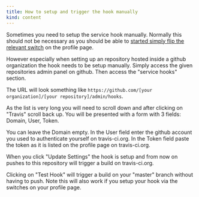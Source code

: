 ```yaml
---
title: How to setup and trigger the hook manually
kind: content
---
```


Sometimes you need to setup the service hook manually. Normally this should not be necessary as you should be able to [started simply flip the relevant switch](/docs/user/getting-started/) on the profile page.

However especially when setting up an repository hosted inside a github organization the hook needs to be setup manually. Simply access the given repositories admin panel on github. Then access the "service hooks" section.

The URL will look something like ``https://github.com/[your organization]/[your repository]/admin/hooks``.

As the list is very long you will need to scroll down and after clicking on "Travis" scroll back up. You will be presented with a form with 3 fields: Domain, User, Token.

You can leave the Domain empty. In the User field enter the github account you used to authenticate yourself on travis-ci.org. In the Token field paste the token as it is listed on the profile page on travis-ci.org.

When you click "Update Settings" the hook is setup and from now on pushes to this repository will trigger a build on travis-ci.org.

Clicking on "Test Hook" will trigger a build on your "master" branch without having to push. Note this will also work if you setup your hook via the switches on your profile page.
